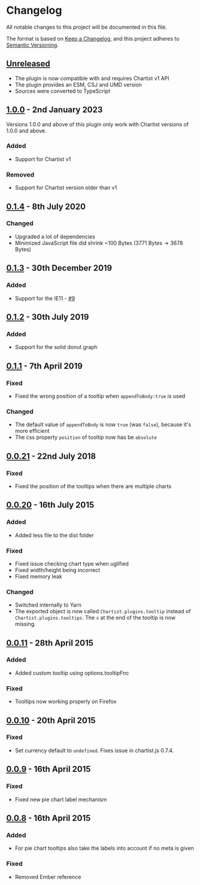 # Changelog

All notable changes to this project will be documented in this file.

The format is based on [Keep a Changelog](https://keepachangelog.com/en/1.0.0/),
and this project adheres to [Semantic Versioning](https://semver.org/spec/v2.0.0.html).

## [Unreleased]

* The plugin is now compatible with and requires Chartist v1 API
* The plugin provides an ESM, CSJ and UMD version
* Sources were converted to TypeScript

## [1.0.0] - 2nd January 2023

Versions 1.0.0 and above of this plugin only work with Chartist versions of 1.0.0 and above.

### Added 
- Support for Chartist v1

### Removed 
- Support for Chartist version older than v1

## [0.1.4] - 8th July 2020

### Changed
- Upgraded a lot of dependencies
- Minimized JavaScript file did shrink ~100 Bytes (3771 Bytes -> 3678 Bytes)

## [0.1.3] - 30th December 2019

### Added
- Support for the IE11 - [#9](https://github.com/LukBukkit/chartist-plugin-tooltip/pull/9) 

## [0.1.2] - 30th July 2019

### Added
- Support for the solid donut graph

## [0.1.1] - 7th April 2019

### Fixed
- Fixed the wrong position of a tooltip when `appendToBody:true` is used

### Changed
- The default value of `appendToBody` is now `true` (was `false`), because it's more efficient
- The css property `position` of tooltip now has be `absolute`

## [0.0.21] - 22nd July 2018

### Fixed
- Fixed the position of the tooltips when there are multiple charts

## [0.0.20] - 16th July 2015

### Added
- Added less file to the dist folder

### Fixed
- Fixed issue checking chart type when uglified
- Fixed width/height being incorrect
- Fixed memory leak

### Changed
- Switched internally to Yarn
- The exported object is now called `Chartist.plugins.tooltip` instead of `Chartist.plugins.tooltips`. 
The `s` at the end of the tooltip is now missing.

## [0.0.11] - 28th April 2015

### Added
- Added custom tooltip using options.tooltipFnc

### Fixed
- Tooltips now working properly on Firefox

## [0.0.10] - 20th April 2015

### Fixed
- Set currency default to `undefined`. Fixes issue in chartist.js 0.7.4.

## [0.0.9] - 16th April 2015

### Fixed
- Fixed new pie chart label mechanism

## [0.0.8] - 16th April 2015

### Added
- For pie chart tooltips also take the labels into account if no meta is given

### Fixed
- Removed Ember reference

[unreleased]: https://github.com/LukBukkit/chartist-plugin-tooltip/compare/v1.0.0...HEAD
[1.0.0]: https://github.com/LukBukkit/chartist-plugin-tooltip/compare/v0.1.4...v1.0.0
[0.1.4]: https://github.com/LukBukkit/chartist-plugin-tooltip/compare/v0.1.3...v0.1.4
[0.1.3]: https://github.com/LukBukkit/chartist-plugin-tooltip/compare/v0.1.2...v0.1.3
[0.1.2]: https://github.com/LukBukkit/chartist-plugin-tooltip/compare/v0.1.1...v0.1.2
[0.1.1]: https://github.com/LukBukkit/chartist-plugin-tooltip/compare/v0.0.21...v0.1.1
[0.0.21]: https://github.com/LukBukkit/chartist-plugin-tooltip/compare/v0.0.20...v0.0.21
[0.0.20]: https://github.com/LukBukkit/chartist-plugin-tooltip/compare/v0.0.11...v0.0.20
[0.0.11]: https://github.com/LukBukkit/chartist-plugin-tooltip/compare/v0.0.10...v0.0.11
[0.0.10]: https://github.com/LukBukkit/chartist-plugin-tooltip/compare/v0.0.9...v0.0.10
[0.0.9]: https://github.com/LukBukkit/chartist-plugin-tooltip/compare/v0.0.8...v0.0.9
[0.0.8]: https://github.com/LukBukkit/chartist-plugin-tooltip/releases/tag/v0.0.8
